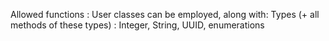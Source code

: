 Allowed functions :
User classes can be employed, along with:
Types (+ all methods of these types) : Integer, String, UUID, enumerations